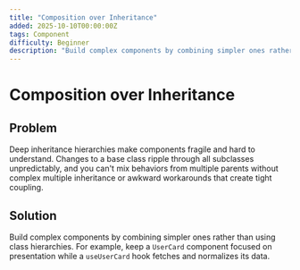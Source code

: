 ```yaml
---
title: "Composition over Inheritance"
added: 2025-10-10T00:00:00Z
tags: Component
difficulty: Beginner
description: "Build complex components by combining simpler ones rather than using class hierarchies."
---
```

# Composition over Inheritance

## Problem

Deep inheritance hierarchies make components fragile and hard to understand. Changes to a base class ripple through all subclasses unpredictably, and you can't mix behaviors from multiple parents without complex multiple inheritance or awkward workarounds that create tight coupling.

## Solution

Build complex components by combining simpler ones rather than using class hierarchies. For example, keep a `UserCard` component focused on presentation while a `useUserCard` hook fetches and normalizes its data.

